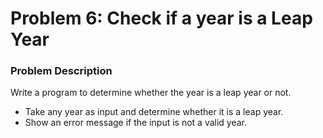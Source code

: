 # Problem 6: Check if a year is a Leap Year

### Problem Description
Write a program to determine whether the year is a leap year or not.
- Take any year as input and determine whether it is a leap year.
- Show an error message if the input is not a valid year.
